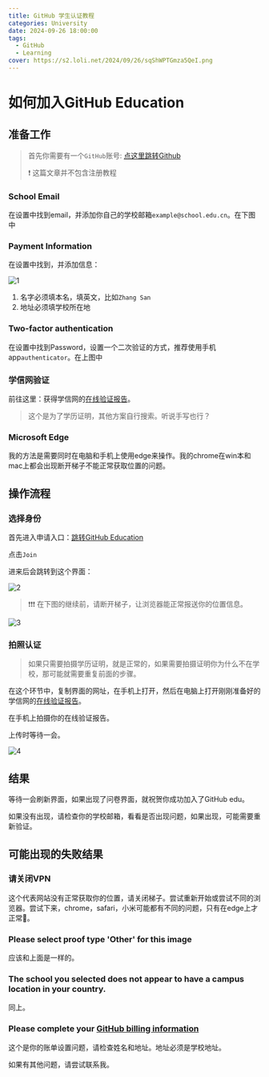 ```yaml
---
title: GitHub 学生认证教程
categories: University
date: 2024-09-26 18:00:00
tags:
  - GitHub
  - Learning
cover: https://s2.loli.net/2024/09/26/sqShWPTGmza5QeI.png
---
```


# 如何加入GitHub Education



## 准备工作

> 首先你需要有一个`GitHub`账号: [点这里跳转Github](https://github.com/)
>
> ❗ 这篇文章并不包含注册教程

### School Email

在设置中找到email，并添加你自己的学校邮箱`example@school.edu.cn`。在下图中



### Payment Information

在设置中找到，并添加信息：

![1](https://s2.loli.net/2024/09/26/t8BFHmNW3Xafnhe.png)

1. 名字必须填本名，填英文，比如`Zhang San`
2. 地址必须填学校所在地



### Two-factor authentication

在设置中找到Password，设置一个二次验证的方式，推荐使用手机app`authenticator`。在上图中



### 学信网验证

前往这里：获得学信网的[在线验证报告](https://my.chsi.com.cn/archive/bab/index.action)。

>这个是为了学历证明，其他方案自行搜索。听说手写也行？



### Microsoft Edge

我的方法是需要同时在电脑和手机上使用edge来操作。我的chrome在win本和mac上都会出现断开梯子不能正常获取位置的问题。



## 操作流程

### 选择身份

首先进入申请入口：[跳转GitHub Education](https://education.github.com)

点击`Join`

进来后会跳转到这个界面：

![2](https://s2.loli.net/2024/09/26/kJa6Ac8BQpnbs5S.png)

>❗❗❗ 在下图的继续前，请断开梯子，让浏览器能正常报送你的位置信息。

![3](https://s2.loli.net/2024/09/26/fqJNHK7IDYUGQk1.png)



### 拍照认证

>如果只需要拍摄学历证明，就是正常的，如果需要拍摄证明你为什么不在学校，那可能就需要重复前面的步骤。

在这个环节中，复制界面的网址，在手机上打开，然后在电脑上打开刚刚准备好的学信网的[在线验证报告](https://my.chsi.com.cn/archive/bab/index.action)。

在手机上拍摄你的在线验证报告。

上传时等待一会。



![4](https://s2.loli.net/2024/09/26/upsQcRZLVX2wg98.png)



## 结果

等待一会刷新界面，如果出现了问卷界面，就祝贺你成功加入了GitHub edu。

如果没有出现，请检查你的学校邮箱，看看是否出现问题，如果出现，可能需要重新验证。



## 可能出现的失败结果

### 请关闭VPN

这个代表网站没有正常获取你的位置，请关闭梯子。尝试重新开始或尝试不同的浏览器。尝试下来，chrome，safari，小米可能都有不同的问题，只有在edge上才正常🤔。



### Please select proof type 'Other' for this image

应该和上面是一样的。



### The school you selected does not appear to have a campus location in your country.

同上。



### Please complete your [GitHub billing information](https://github.com/settings/billing/payment_information)

这个是你的账单设置问题，请检查姓名和地址。地址必须是学校地址。


如果有其他问题，请尝试联系我。
